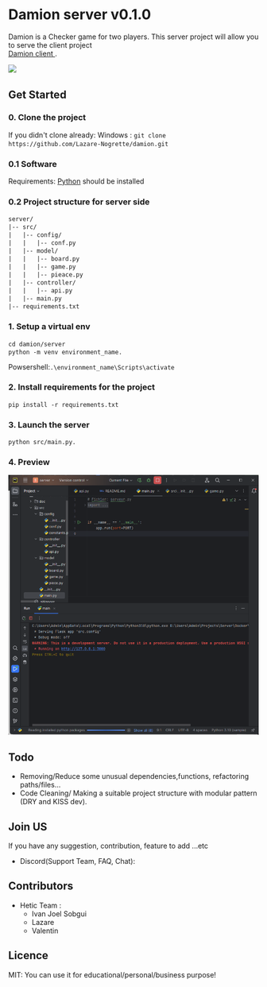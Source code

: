 # Damion server v0.1.0
Damion is a Checker game for two players. This server project will allow you to serve the client project <br>
<a href="https://github.com/Lazare-Nogrette/damion/tree/main/client">Damion client </a>.

<a href="https://sodular.agglomy.com/lite.html#py_doc" target="_blank"><img src="doc/assets/img/sodulite-logo.png"></a>

## Get Started 
### 0. Clone the project 
If you didn't clone already:
Windows : ``git clone https://github.com/Lazare-Nogrette/damion.git`` <br>
  ### 0.1 Software 
  Requirements: <a href="https://www.python.org/downloads/">Python</a> should be installed
  ### 0.2 Project structure for server side
  ```
  server/
  |-- src/
  |   |-- config/
  |   |   |-- conf.py
  |   |-- model/
  |   |   |-- board.py
  |   |   |-- game.py
  |   |   |-- pieace.py
  |   |-- controller/
  |   |   |-- api.py
  |   |-- main.py
  |-- requirements.txt

  ```

### 1. Setup a virtual env
```
cd damion/server
python -m venv environment_name.
```
Powsershell:`.\environment_name\Scripts\activate`
### 2. Install requirements for the project
```
pip install -r requirements.txt 
```
### 3. Launch the server
```
python src/main.py.
```
### 4. Preview
<img src="doc/assets/img/server-running.png" alt="image of the running server">

## Todo
- Removing/Reduce some unusual dependencies,functions, refactoring paths/files...
- Code Cleaning/ Making a suitable project structure with modular pattern (DRY and KISS dev).

## Join US
If you have any suggestion, contribution, feature to add ...etc
- Discord(Support Team, FAQ, Chat): 

## Contributors
- Hetic Team :
    - Ivan Joel Sobgui
    - Lazare
    - Valentin
## Licence

MIT: You can use it for educational/personal/business purpose!